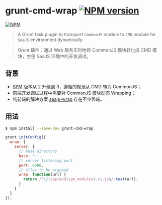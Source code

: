 # grunt-cmd-wrap [![NPM version](https://badge.fury.io/js/grunt-cmd-wrap.png)](http://badge.fury.io/js/grunt-cmd-wrap)

[![NPM](https://nodei.co/npm/grunt-cmd-wrap.png?downloads=true)](https://nodei.co/npm/grunt-cmd-wrap/)

  > A Grunt task plugin to transport `CommonJS` module to `CMD` module for `SeaJS` environment dynamically.

  > Grunt 插件：通过 Web 服务实时地将 CommonJS 模块转化成 CMD 模块，方便 SeaJS 环境中的开发调试。

## 背景

- [SPM](https://github.com/spmjs/spm) 版本从 2 升级到 3，遵循的规范从 CMD 转为 CommonJS；
- 前端开发调试过程中需要对 CommonJS 模块动态 Wrapping；
- 纯前端的解决方案 [seajs-wrap](https://github.com/seajs/seajs-wrap) 存在不少弊端。

## 用法

```bash
$ npm install --save-dev grunt-cmd-wrap
```

```js
grunt.initConfig({
  wrap: {
    server: {
      // base directory
      base: '.',
      // server listening port
      port: 8080,
      // files to be wrapped
      wrap: function(url) {
        return /^\/(app|mod|spm_modules).+\.js$/.test(url);
      }
    }
  }
});
```
